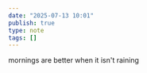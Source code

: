 ```yaml
---
date: "2025-07-13 10:01"
publish: true
type: note
tags: []
---
```


mornings are better when it isn't raining
